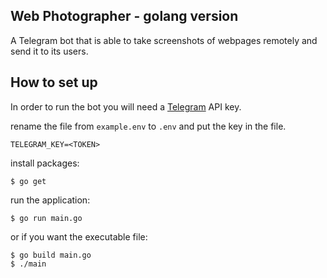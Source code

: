 ## Web Photographer - golang version

A Telegram bot that is able to take screenshots of webpages remotely and send it to its users.

## How to set up

In order to run the bot you will need a [Telegram](https://core.telegram.org/api) API key.

rename the file from `example.env` to `.env` and put the key in the file.


```env
TELEGRAM_KEY=<TOKEN>
```

install packages:


```
$ go get
```


run the application:


```
$ go run main.go
```


or if you want the executable file:


```
$ go build main.go
$ ./main
```
